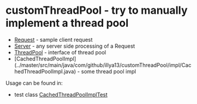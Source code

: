 # customThreadPool - try to manually implement a thread pool 
- [Request](../master/src/main/java/com/github/illya13/customThreadPool/Request.java) - sample client request
- [Server](../master/src/main/java/com/github/illya13/customThreadPool/Server.java) - any server side processing of a Request
- [ThreadPool](../master/src/main/java/com/github/illya13/customThreadPool/ThreadPool.java) - interface of thread pool
- [CachedThreadPoolImpl] (../master/src/main/java/com/github/illya13/customThreadPool/impl/CachedThreadPoolImpl.java) - some thread pool impl

Usage can be found in:
- test class [CachedThreadPoolImplTest](../master/src/test/java/com/github/illya13/customThreadPool/impl/CachedThreadPoolImplTest.java)
